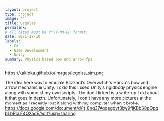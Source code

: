 ```yaml
---
layout: project
type: project
image: ""
title: Legolas
permalink: 
# All dates must be YYYY-MM-DD format!
date: 2021-12-10
labels:
  - C#
  - Game Development
  - Unity
summary: Physics based bow and arrow fps
---
```


<div class="ui small rounded images">
https://kakioka.github.io/images/legolas_sim.png
</div>

The idea here was to emulate Blizzard's Overwatch's Hanzo's bow and arrow mechanic in Unity. To do this I used Unity's rigidbody physics engine along with some of my own scripts.
The doc I linked is a write-up I did about it that goes in depth. Unfortunately, I don't have any more pictures at the moment as I recently lost it along with my computer when it broke. 
https://docs.google.com/document/d/1t_8nq37Aqqegdvt3kw9fjKBbG8pQpqbLbRcuF4QXadE/edit?usp=sharing
